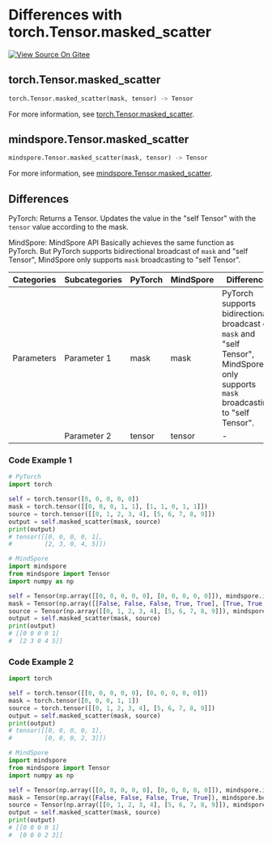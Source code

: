 # Differences with torch.Tensor.masked_scatter

[![View Source On Gitee](https://mindspore-website.obs.cn-north-4.myhuaweicloud.com/website-images/r2.1/resource/_static/logo_source_en.png)](https://gitee.com/mindspore/docs/blob/r2.1/docs/mindspore/source_en/note/api_mapping/pytorch_diff/masked_scatter.md)

## torch.Tensor.masked_scatter

```python
torch.Tensor.masked_scatter(mask, tensor) -> Tensor
```

For more information, see [torch.Tensor.masked_scatter](https://pytorch.org/docs/1.8.1/nn.functional.html#torch.Tensor.masked_scatter).

## mindspore.Tensor.masked_scatter

```python
mindspore.Tensor.masked_scatter(mask, tensor) -> Tensor
```

For more information, see [mindspore.Tensor.masked_scatter](https://www.mindspore.cn/docs/en/r2.1/api_python/mindspore/Tensor/mindspore.Tensor.masked_scatter.html).

## Differences

PyTorch: Returns a Tensor. Updates the value in the "self Tensor" with the `tensor` value according to the mask.

MindSpore: MindSpore API Basically achieves the same function as PyTorch. But PyTorch supports bidirectional broadcast of `mask` and "self Tensor", MindSpore only supports `mask` broadcasting to "self Tensor".

| Categories | Subcategories |PyTorch | MindSpore | Difference |
| ---- | ----- | ------- | --------- | ----|
| Parameters | Parameter 1 | mask | mask | PyTorch supports bidirectional broadcast of `mask` and "self Tensor", MindSpore only supports `mask` broadcasting to "self Tensor". |
|      | Parameter 2 | tensor | tensor | - |

### Code Example 1

```python
# PyTorch
import torch

self = torch.tensor([0, 0, 0, 0, 0])
mask = torch.tensor([[0, 0, 0, 1, 1], [1, 1, 0, 1, 1]])
source = torch.tensor([[0, 1, 2, 3, 4], [5, 6, 7, 8, 9]])
output = self.masked_scatter(mask, source)
print(output)
# tensor([[0, 0, 0, 0, 1],
#         [2, 3, 0, 4, 5]])

# MindSpore
import mindspore
from mindspore import Tensor
import numpy as np

self = Tensor(np.array([[0, 0, 0, 0, 0], [0, 0, 0, 0, 0]]), mindspore.int32)
mask = Tensor(np.array([[False, False, False, True, True], [True, True, False, True, True]]), mindspore.bool_)
source = Tensor(np.array([[0, 1, 2, 3, 4], [5, 6, 7, 8, 9]]), mindspore.int32)
output = self.masked_scatter(mask, source)
print(output)
# [[0 0 0 0 1]
#  [2 3 0 4 5]]
```

### Code Example 2

```python
import torch

self = torch.tensor([[0, 0, 0, 0, 0], [0, 0, 0, 0, 0]])
mask = torch.tensor([0, 0, 0, 1, 1])
source = torch.tensor([[0, 1, 2, 3, 4], [5, 6, 7, 8, 9]])
output = self.masked_scatter(mask, source)
print(output)
# tensor([[0, 0, 0, 0, 1],
#         [0, 0, 0, 2, 3]])

# MindSpore
import mindspore
from mindspore import Tensor
import numpy as np

self = Tensor(np.array([[0, 0, 0, 0, 0], [0, 0, 0, 0, 0]]), mindspore.int32)
mask = Tensor(np.array([False, False, False, True, True]), mindspore.bool_)
source = Tensor(np.array([[0, 1, 2, 3, 4], [5, 6, 7, 8, 9]]), mindspore.int32)
output = self.masked_scatter(mask, source)
print(output)
# [[0 0 0 0 1]
#  [0 0 0 2 3]]
```
